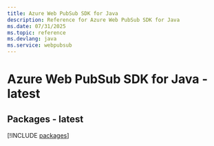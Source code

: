 ```yaml
---
title: Azure Web PubSub SDK for Java
description: Reference for Azure Web PubSub SDK for Java
ms.date: 07/31/2025
ms.topic: reference
ms.devlang: java
ms.service: webpubsub
---
```

# Azure Web PubSub SDK for Java - latest
## Packages - latest
[!INCLUDE [packages](web-pubsub-index.md)]